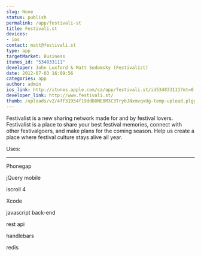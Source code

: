 ```yaml
--- 
slug: None
status: publish
permalink: /app/festivali-st
title: Festivali.st
devices: 
- ios
contact: matt@festivali.st
type: app
targetMarket: Business
itunes_id: "534833111"
developer: John Luxford & Matt Sodomsky (Festivalist)
date: 2012-07-03 16:09:56
categories: app
author: admin
ios_link: http://itunes.apple.com/ca/app/festivali.st/id534833111?mt=8
developer_link: http://www.festivali.st/
thumb: /uploads/v2/4ff31954f19ddDONE0M3C3TrybJNxmvqvUg-temp-upload.plggfaec.175x175-75.jpg
---
```



Festivalist is a new sharing network made for and by festival lovers. Festivalist is a place to share your best festival memories, connect with other festivalgoers, and make plans for the coming season. Help us create a place where festival culture stays alive all year.  

  

Uses:  

-------  

Phonegap  

jQuery mobile  

iscroll 4  

Xcode  

javascript back-end  

rest api  

handlebars  

redis  


